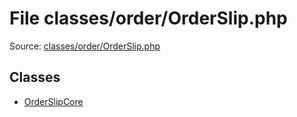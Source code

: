 File classes/order/OrderSlip.php
=========

Source: [classes/order/OrderSlip.php](https://github.com/PrestaShop/PrestaShop/blob/1.5.0.15/classes/order/OrderSlip.php)


Classes
-------

* [OrderSlipCore](class.OrderSlipCore.md)

